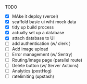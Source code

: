 TODO

-[x] MAke it deploy (vercel)
-[x] scaffold basic ui wiht mock data
-[x] tidy up build process
-[x] actually set up a database 
-[x] attach database to UI
-[ ] add authentication (w/ clerk )
-[ ] Add image upload 
-[ ] Error management (w/ Sentry)
-[ ] Routing/image page (parallel route)
-[ ] Delete button (w/ Server Actions)
-[ ] Analytics (postHog)
-[ ] ratelimiting (upstash)